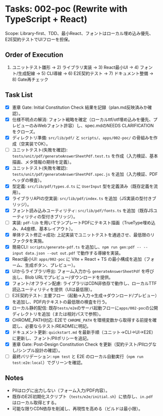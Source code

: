 # Tasks: 002-poc (Rewrite with TypeScript + React)

Scope: Library-first、TDD、最小React、フォントはローカル埋め込み優先、E2E契約テストでUIフローを担保。

## Order of Execution
1) ユニットテスト雛形 → 2) ライブラリ実装 → 3) React最小UI → 4) フォント/生成配線 → 5) CLI導線 → 6) E2E契約テスト → 7) ドキュメント整備 → 8) Gate再チェック

## Task List
 - [X] 憲章 Gate: Initial Constitution Check 結果を記録（plan.md反映済みか確認）。
 - [X] 仕様不明点の解消: フォント戦略を確定（ローカルttf/otf埋め込みを優先、プレビューのみWebフォント許容）し、spec.mdのNEEDS CLARIFICATIONをクローズ。
 - [X] ディレクトリ準備: `src/lib/pdf/` と `scripts/`、`apps/002-poc/` の骨組みを作成（空実装でOK）。
- [ ] ユニットテスト(失敗を確認): `tests/unit/pdf/generateAnswerSheetPdf.test.ts` を作成（入力検証、基本描画、メタ情報の期待を定義）。
 - [X] ユニットテスト(失敗を確認): `tests/unit/pdf/generateAnswerSheetPdf.spec.js` を追加（入力検証、PDFヘッダの検査）。
 - [X] 型定義: `src/lib/pdf/types.d.ts` に `UserInput` 型を定義済み（既存定義を流用）。
 - [X] ライブラリAPIの空実装: `src/lib/pdf/index.ts` を追加（JS実装の型付きブリッジ）。
 - [X] フォント読み込みユーティリティ: `src/lib/pdf/fonts.ts` を追加（既存JSユーティリティの型付きブリッジ）。
- [ ] 実装: `pdf-lib` を用いてテンプレートPDFにテキスト描画（TrueType埋め込み、A4座標、基本レイアウト）。
 - [X] 単体テスト修正→成功: 上記実装でユニットテストを通過させ、最低限のリファクタを実施。
 - [X] 簡易CLI: `scripts/generate-pdf.ts` を追加し、`npm run gen:pdf -- --input data.json --out out.pdf` で動作する導線を実装。
 - [X] React最小UI: `apps/002-poc` に Vite + React + TS の最小構成を追加（フォーム、生成ボタン、プレビュー）。
 - [X] UIからライブラリ呼出: フォーム入力から `generateAnswerSheetPdf` を呼び出し、Blob URLでプレビュー/ダウンロードを提供。
 - [X] フォント/オフライン配慮: ライブラリはCDN非依存で動作し、ローカルTTF読込ユーティリティを提供（UIは最低限）。
- [ ] E2E契約テスト: 主要フロー（起動→入力→生成→ダウンロード/プレビュー）を追加し、PDF内テキストの最低限の検査を行う。
 - [X] ローカル静的配信: 既存`tests/e2e`のサーバ起動フローに`apps/002-poc`の公開ディレクトリを追加（または相対パスで参照）。
 - [X] CHROME_PATH対応: E2Eで `CHROME_PATH` を環境変数から取得する前提を確認し、必要ならテスト/READMEに明記。
 - [X] ドキュメント更新: `quickstart.md` を最新手順（ユニット→CLI→UI→E2E）に更新し、フォント/PIIポリシーを追記。
 - [X] 憲章 Gate: Post-Design Constitution Check を更新（契約テスト/PIIログなし/シンプル設計の確認）。
- [ ] 最終バリデーション: `npm test` と E2E のローカル自動実行（`npm run test:e2e:local`）でグリーンを確認。

## Notes
- PIIはログに出力しない（フォーム入力/PDF内容）。
- 既存のE2E初期化スクリプト（`tests/e2e/initial.sh`）に依存し、`in.pdf` はローカル取得とする。
- 可能な限りCDN依存を削減し、再現性を高める（ビルドは最小限）。
